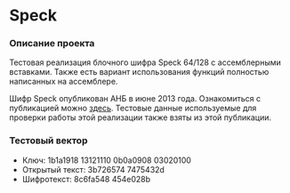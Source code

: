 # Speck
<h3>Описание проекта</h3>
<p>Тестовая реализация блочного шифра Speck 64/128 с ассемблерными вставками. Также есть вариант использования функций полностью написанных на ассемблере.</p>
<p>Шифр Speck опубликован АНБ в июне 2013 года. Ознакомиться с публикацией можно <a href=https://eprint.iacr.org/2013/404.pdf>здесь</a>. Тестовые данные используемые для проверки работы этой реализации также взяты из этой публикации.</p>
<h3>Тестовый вектор</h3>
<ul>
<li>Ключ: 1b1a1918 13121110 0b0a0908 03020100</li>
<li>Открытый текст: 3b726574 7475432d</li>
<li>Шифротекст: 8c6fa548 454e028b</li>
</ul>
